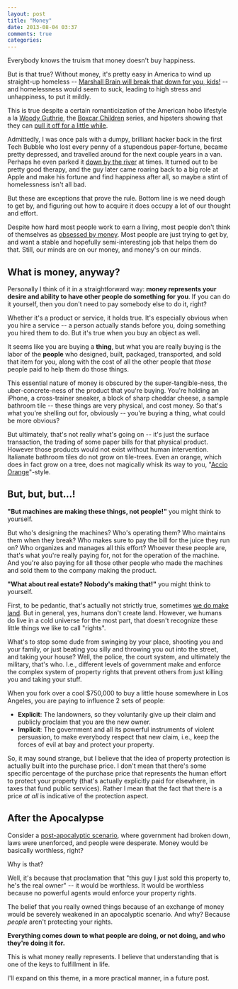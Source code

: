 ```yaml
---
layout: post
title: "Money"
date: 2013-08-04 03:37
comments: true
categories: 
---
```


Everybody knows the truism that money doesn't buy happiness.

But is that true? Without money, it's pretty easy in America to wind up straight-up homeless -- [Marshall Brain will break that down for you, kids!][1] -- and homelessness would seem to suck, leading to high stress and unhappiness, to put it mildly.

This is true despite a certain romanticization of the American hobo lifestyle a la [Woody Guthrie][2], the [Boxcar Children][3] series, and hipsters showing that they can [pull it off for a little while][4].

Admittedly, I was once pals with a dumpy, brilliant hacker back in the first Tech Bubble who lost every penny of a stupendous paper-fortune, became pretty depressed, and travelled around for the next couple years in a van. Perhaps he even parked it [down by the river][5] at times. It turned out to be pretty good therapy, and the guy later came roaring back to a big role at Apple and make his fortune and find happiness after all, so maybe a stint of homelessness isn't all bad.

But these are exceptions that prove the rule. Bottom line is we need dough to get by, and figuring out how to acquire it does occupy a lot of our thought and effort.

Despite how hard most people work to earn a living, most people don't think of themselves as [obsessed by money][6]. Most people are just trying to get by, and want a stable and hopefully semi-interesting job that helps them do that. Still, our minds are on our money, and money's on our minds.

## What is money, anyway?

Personally I think of it in a straightforward way: **money represents your desire and ability to have other people do something for you**. If you can do it yourself, then you don't need to pay somebody else to do it, right?

Whether it's a product or service, it holds true. It's especially obvious when you hire a service -- a person actually stands before you, doing something you hired them to do. But it's true when you buy an object as well.

It seems like you are buying a **thing**, but what you are really buying is the labor of the **people** who designed, built, packaged, transported, and sold that item for you, along with the cost of all the other people that *those* people paid to help them do those things.

This essential nature of money is obscured by the super-tangible-ness, the uber-concrete-ness of the product that you're buying. You're holding an iPhone, a cross-trainer sneaker, a block of sharp cheddar cheese, a sample bathroom tile -- these things are very physical, and cost money. So that's what you're shelling out for, obviously -- you're buying a thing, what could be more obvious?

But ultimately, that's not really what's going on -- it's just the surface transaction, the trading of some paper bills for that physical product. However those products would not exist without human intervention. Italianate bathroom tiles do not grow on tile-trees. Even an orange, which does in fact grow on a tree, does not magically whisk its way to you, "[Accio Orange][7]"-style.

## But, but, but…!

**"But machines are making these things, not people!"** you might think to yourself.

But who's designing the machines? Who's operating them? Who maintains them when they break? Who makes sure to pay the bill for the juice they run on? Who organizes and manages all this effort? Whoever these people are, that's what you're really paying for, not for the operation of the machine. And you're also paying for all those other people who made the machines and sold them to the company making the product.

**"What about real estate? Nobody's making that!"** you might think to yourself.

First, to be pedantic, that's actually not strictly true, sometimes [we do make land][8]. But in general, yes, humans don't create land. However, we humans do live in a cold universe for the most part, that doesn't recognize these little things we like to call "rights".

What's to stop some dude from swinging by your place, shooting you and your family, or just beating you silly and throwing you out into the street, and taking your house? Well, the police, the court system, and ultimately the military, that's who. I.e., different levels of government make and enforce the complex system of property rights that prevent others from just killing you and taking your stuff.

When you fork over a cool $750,000 to buy a little house somewhere in Los Angeles, you are paying to influence 2 sets of people:

*   **Explicit**: The landowners, so they voluntarily give up their claim and publicly proclaim that you are the new owner.
*   **Implicit**: The government and all its powerful instruments of violent persuasion, to make everybody respect that new claim, i.e., keep the forces of evil at bay and protect your property.

So, it may sound strange, but I believe that the idea of property protection is actually built into the purchase price. I don't mean that there's some specific percentage of the purchase price that represents the human effort to protect your property (that's actually explicitly paid for elsewhere, in taxes that fund public services). Rather I mean that the fact that there is a price *at all* is indicative of the protection aspect.

## After the Apocalypse

Consider a [post-apocalyptic scenario][9], where government had broken down, laws were unenforced, and people were desperate. Money would be basically worthless, right?

Why is that?

Well, it's because that proclamation that "this guy I just sold this property to, he's the real owner" -- it would be worthless. It would be worthless because no powerful agents would enforce your property rights.

The belief that you really owned things because of an exchange of money would be severely weakened in an apocalyptic scenario. And why? Because *people* aren't protecting your rights.

**Everything comes down to what people are doing, or not doing, and who they're doing it for.**

This is what money really represents. I believe that understanding that is one of the keys to fulfillment in life.

I'll expand on this theme, in a more practical manner, in a future post.

 [1]: http://www.bygpub.com/books/tg2rw/chap1excerpt.htm
 [2]: http://www.woodyguthrie.org/biography/biography2.htm
 [3]: http://www.goodreads.com/book/show/297249.The_Boxcar_Children
 [4]: http://qr.ae/Ik71A
 [5]: http://www.youtube.com/watch?v=XaoM0FyLmGY
 [6]: http://www.youtube.com/watch?v=bjZRAvsZf1g
 [7]: http://harrypotter.wikia.com/wiki/Summoning_Charm
 [8]: http://japanpropertycentral.com/real-estate-faq/reclaimed-land-in-japan/
 [9]: http://www.vertigocomics.com/graphic-novels/y-the-last-man-vol-1-unmanned